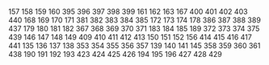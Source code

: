 157
158
159
160
395
396
397
398
399
161
162
163
167
400
401
402
403
440
168
169
170
171
381
382
383
384
385
172
173
174
178
386
387
388
389
437
179
180
181
182
367
368
369
370
371
183
184
185
189
372
373
374
375
439
146
147
148
149
409
410
411
412
413
150
151
152
156
414
415
416
417
441
135
136
137
138
353
354
355
356
357
139
140
141
145
358
359
360
361
438
190
191
192
193
423
424
425
426
194
195
196
427
428
429
